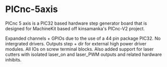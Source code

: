 PICnc-5axis
========

PICnc 5 axis is a PIC32 based hardware step generator board that is designed for MachineKit based off kinsamanka's PICnc-V2 project. 

Expanded channels + GPIOs due to the use of a 44 pin package PIC32. 
No intergrated drivers. Outputs step + dir for external high power driver modules. 
All IOs on screw terminal blocks.
Also added support for laser cutters with isolated laser_on and laser_PWM outputs and related hardware inhibits.
